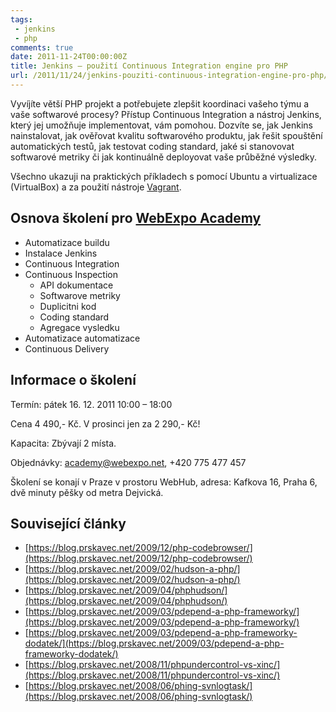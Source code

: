 ```yaml
---
tags:
 - jenkins
 - php
comments: true
date: 2011-11-24T00:00:00Z
title: Jenkins – použití Continuous Integration engine pro PHP
url: /2011/11/24/jenkins-pouziti-continuous-integration-engine-pro-php/
---
```


Vyvíjíte větší PHP projekt a potřebujete zlepšit koordinaci vašeho týmu a vaše softwarové procesy? Přístup Continuous Integration a nástroj Jenkins, který jej umožňuje implementovat, vám pomohou. Dozvíte se, jak Jenkins nainstalovat, jak ověřovat kvalitu softwarového produktu, jak řešit spouštění automatických testů, jak testovat coding standard, jaké si stanovovat softwarové metriky či jak kontinuálně deployovat vaše průběžné výsledky.

<!--more-->

Všechno ukazuji na praktických příkladech s pomocí Ubuntu a virtualizace (VirtualBox) a za použití nástroje [Vagrant](https://www.vagrantup.com).

## Osnova školení pro [WebExpo Academy](https://webexpo.cz/blog/#prskavec)

- Automatizace buildu
- Instalace Jenkins
- Continuous Integration
- Continuous Inspection
	- API dokumentace
	- Softwarove metriky
	- Duplicitni kod
	- Coding standard
	- Agregace vysledku
- Automatizace automatizace
- Continuous Delivery

## Informace o školení

Termín: pátek 16. 12. 2011 10:00 – 18:00

Cena 4 490,- Kč. V prosinci jen za 2 290,- Kč!

Kapacita: Zbývají 2 místa.

Objednávky: <a href="mailto:academy@webexpo.net">academy@webexpo.net</a>, +420 775 477 457

Školení se konají v Praze v prostoru WebHub, adresa: Kafkova 16, Praha 6, dvě minuty pěšky od metra Dejvická.



## Související články

- [https://blog.prskavec.net/2009/12/php-codebrowser/](https://blog.prskavec.net/2009/12/php-codebrowser/)
- [https://blog.prskavec.net/2009/02/hudson-a-php/](https://blog.prskavec.net/2009/02/hudson-a-php/)
- [https://blog.prskavec.net/2009/04/phphudson/](https://blog.prskavec.net/2009/04/phphudson/)
- [https://blog.prskavec.net/2009/03/pdepend-a-php-frameworky/](https://blog.prskavec.net/2009/03/pdepend-a-php-frameworky/)
- [https://blog.prskavec.net/2009/03/pdepend-a-php-frameworky-dodatek/](https://blog.prskavec.net/2009/03/pdepend-a-php-frameworky-dodatek/)
- [https://blog.prskavec.net/2008/11/phpundercontrol-vs-xinc/](https://blog.prskavec.net/2008/11/phpundercontrol-vs-xinc/)
- [https://blog.prskavec.net/2008/06/phing-svnlogtask/](https://blog.prskavec.net/2008/06/phing-svnlogtask/)
